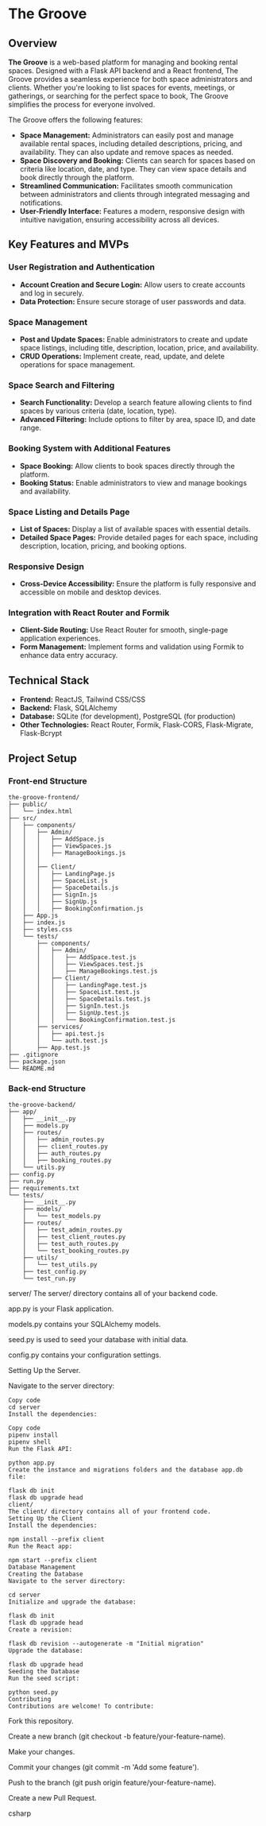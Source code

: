 # The Groove

## Overview

**The Groove** is a web-based platform for managing and booking rental spaces. Designed with a Flask API backend and a React frontend, The Groove provides a seamless experience for both space administrators and clients. Whether you're looking to list spaces for events, meetings, or gatherings, or searching for the perfect space to book, The Groove simplifies the process for everyone involved.

The Groove offers the following features:

- **Space Management:** Administrators can easily post and manage available rental spaces, including detailed descriptions, pricing, and availability. They can also update and remove spaces as needed.
- **Space Discovery and Booking:** Clients can search for spaces based on criteria like location, date, and type. They can view space details and book directly through the platform.
- **Streamlined Communication:** Facilitates smooth communication between administrators and clients through integrated messaging and notifications.
- **User-Friendly Interface:** Features a modern, responsive design with intuitive navigation, ensuring accessibility across all devices.

## Key Features and MVPs

### User Registration and Authentication

- **Account Creation and Secure Login:** Allow users to create accounts and log in securely.
- **Data Protection:** Ensure secure storage of user passwords and data.

### Space Management

- **Post and Update Spaces:** Enable administrators to create and update space listings, including title, description, location, price, and availability.
- **CRUD Operations:** Implement create, read, update, and delete operations for space management.

### Space Search and Filtering

- **Search Functionality:** Develop a search feature allowing clients to find spaces by various criteria (date, location, type).
- **Advanced Filtering:** Include options to filter by area, space ID, and date range.

### Booking System with Additional Features

- **Space Booking:** Allow clients to book spaces directly through the platform.
- **Booking Status:** Enable administrators to view and manage bookings and availability.

### Space Listing and Details Page

- **List of Spaces:** Display a list of available spaces with essential details.
- **Detailed Space Pages:** Provide detailed pages for each space, including description, location, pricing, and booking options.

### Responsive Design

- **Cross-Device Accessibility:** Ensure the platform is fully responsive and accessible on mobile and desktop devices.

### Integration with React Router and Formik

- **Client-Side Routing:** Use React Router for smooth, single-page application experiences.
- **Form Management:** Implement forms and validation using Formik to enhance data entry accuracy.

## Technical Stack

- **Frontend:** ReactJS, Tailwind CSS/CSS
- **Backend:** Flask, SQLAlchemy
- **Database:** SQLite (for development), PostgreSQL (for production)
- **Other Technologies:** React Router, Formik, Flask-CORS, Flask-Migrate, Flask-Bcrypt

## Project Setup

### Front-end Structure

```console
the-groove-frontend/
├── public/
│   └── index.html
├── src/
│   ├── components/
│   │   ├── Admin/
│   │   │   ├── AddSpace.js
│   │   │   ├── ViewSpaces.js
│   │   │   ├── ManageBookings.js
│   │   │   
│   │   ├── Client/
│   │   │   ├── LandingPage.js
│   │   │   ├── SpaceList.js
│   │   │   ├── SpaceDetails.js
│   │   │   ├── SignIn.js
│   │   │   ├── SignUp.js
│   │   │   ├── BookingConfirmation.js
│   ├── App.js
│   ├── index.js
│   ├── styles.css
│   └── tests/
│       ├── components/
│       │   ├── Admin/
│       │   │   ├── AddSpace.test.js
│       │   │   ├── ViewSpaces.test.js
│       │   │   ├── ManageBookings.test.js
│       │   ├── Client/
│       │   │   ├── LandingPage.test.js
│       │   │   ├── SpaceList.test.js
│       │   │   ├── SpaceDetails.test.js
│       │   │   ├── SignIn.test.js
│       │   │   ├── SignUp.test.js
│       │   │   └── BookingConfirmation.test.js
│       ├── services/
│       │   ├── api.test.js
│       │   └── auth.test.js
│       ├── App.test.js
├── .gitignore
├── package.json
└── README.md
```

### Back-end Structure
```console
the-groove-backend/
├── app/
│   ├── __init__.py
│   ├── models.py
│   ├── routes/
│   │   ├── admin_routes.py
│   │   ├── client_routes.py
│   │   ├── auth_routes.py
│   │   ├── booking_routes.py
│   └── utils.py
├── config.py
├── run.py
├── requirements.txt
└── tests/
    ├── __init__.py
    ├── models/
    │   └── test_models.py
    ├── routes/
    │   ├── test_admin_routes.py
    │   ├── test_client_routes.py
    │   ├── test_auth_routes.py
    │   └── test_booking_routes.py
    ├── utils/
    │   └── test_utils.py
    ├── test_config.py
    └── test_run.py
```
server/
The server/ directory contains all of your backend code.

app.py is your Flask application.

models.py contains your SQLAlchemy models.

seed.py is used to seed your database with initial data.

config.py contains your configuration settings.

Setting Up the Server.

Navigate to the server directory:

```console
Copy code
cd server
Install the dependencies:
```
```console
Copy code
pipenv install
pipenv shell
Run the Flask API:
```
```console
python app.py
Create the instance and migrations folders and the database app.db file:
```
```console
flask db init
flask db upgrade head
client/
The client/ directory contains all of your frontend code.
Setting Up the Client
Install the dependencies:
```
```console
npm install --prefix client
Run the React app:
```
```console
npm start --prefix client
Database Management
Creating the Database
Navigate to the server directory:
```
```console
cd server
Initialize and upgrade the database:
```
```console
flask db init
flask db upgrade head
Create a revision:
```
```console
flask db revision --autogenerate -m "Initial migration"
Upgrade the database:
```
```console
flask db upgrade head
Seeding the Database
Run the seed script:
```
```console
python seed.py
Contributing
Contributions are welcome! To contribute:
```
Fork this repository.

Create a new branch (git checkout -b feature/your-feature-name).

Make your changes.

Commit your changes (git commit -m 'Add some feature').

Push to the branch (git push origin feature/your-feature-name).

Create a new Pull Request.

csharp
